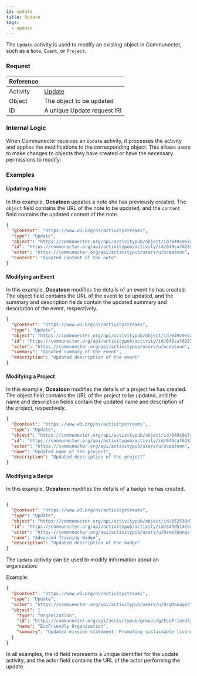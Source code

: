 ```yaml
---
id: update
title: Update
tags:
  - update
---
```


The `Update` activity is used to modify an existing object in Communecter, such as a `Note`, `Event`, or `Project`.

### Request

| Reference |                                                                   |
| --------- | ----------------------------------------------------------------- |
| Activity  | [Update](https://www.w3.org/TR/activitypub/#update-activity-inbox) |
| Object    | The object to be updated                                           |
| ID        | A unique Update request IRI                                        |

### Internal Logic

When Communecter receives an `Update` activity, it processes the activity and applies the modifications to the corresponding object. This allows users to make changes to objects they have created or have the necessary permissions to modify.

### Examples

#### Updating a Note

In this example, **Oceatoon** updates a note she has previously created. The `object` field contains the URL of the note to be updated, and the `content` field contains the updated content of the note.

```json
{
  "@context": "https://www.w3.org/ns/activitystreams",
  "type": "Update",
  "object": "https://communecter.org/api/activitypub/object/id/649c9e7ae4135",
  "id": "https://communecter.org/api/activitypub/activity/id/649caf628366d",
  "actor": "https://communecter.org/api/activitypub/users/u/oceatoon",
  "content": "Updated content of the note"
}
```

####  Modifying an Event
In this example, **Oceatoon** modifies the details of an event he has created. The object field contains the URL of the event to be updated, and the summary and description fields contain the updated summary and description of the event, respectively.

```json
{
  "@context": "https://www.w3.org/ns/activitystreams",
  "type": "Update",
  "object": "https://communecter.org/api/activitypub/object/id/649c9e7ae4135",
  "id": "https://communecter.org/api/activitypub/activity/id/649caf628366d",
  "actor": "https://communecter.org/api/activitypub/users/u/oceatoon",
  "summary": "Updated summary of the event",
  "description": "Updated description of the event"
}
```

####  Modifying a Project
In this example, **Oceatoon**  modifies the details of a project he has created. The object field contains the URL of the project to be updated, and the name and description fields contain the updated name and description of the project, respectively.

```json
{
  "@context": "https://www.w3.org/ns/activitystreams",
  "type": "Update",
  "object": "https://communecter.org/api/activitypub/object/id/649c9e7ae4135",
  "id": "https://communecter.org/api/activitypub/activity/id/649caf628366d",
  "actor": "https://communecter.org/api/activitypub/users/u/oceatoon",
  "name": "Updated name of the project",
  "description": "Updated description of the project"
}
```

####  Modifying a Badge
In this example, **Oceatoon**  modifies the details of a badge he has created.

```json

{
  "@context": "https://www.w3.org/ns/activitystreams",
  "type": "Update",
  "object": "https://communecter.org/api/activitypub/object/id/652539d72a857",
  "id": "https://communecter.org/api/activitypub/activity/id/649d514eba30c",
  "actor": "https://communecter.org/api/activitypub/users/u/ArmelWanes",
  "name": "Advanced Training Badge",
  "description": "Updated description of the badge"
}

```

The `Update` activity can be used to modify information about an organization:

Example:
```json
{
  "@context": "https://www.w3.org/ns/activitystreams",
  "type": "Update",
  "actor": "https://communecter.org/api/activitypub/users/u/OrgManager",
  "object": {
    "type": "Organization",
    "id": "https://communecter.org/api/activitypub/groups/g/EcoFriendlyOrg",
    "name": "EcoFriendly Organization",
    "summary": "Updated mission statement: Promoting sustainable living through community action"
  }
}
```

In all examples, the id field represents a unique identifier for the update activity, and the actor field contains the URL of the actor performing the update.


